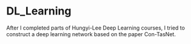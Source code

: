 # DL_Learning

After I completed parts of Hungyi-Lee Deep Learning courses, I tried to construct a deep learning network based on the paper Con-TasNet. 


